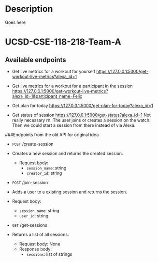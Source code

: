 # Description
Goes here
# UCSD-CSE-118-218-Team-A

## Available endpoints

- Get live metrics for a workout for yourself
https://127.0.0.1:5000/get-workout-live-metrics?alexa_id=1

- Get live metrics for a workout for a participant in the session
https://127.0.0.1:5000/get-workout-live-metrics?alexa_id=1&participant_name=Felix

- Get plan for today
https://127.0.0.1:5000/get-plan-for-today?alexa_id=1


- Get status of session
https://127.0.0.1:5000/get-status?alexa_id=1
Not really necessary rn. The user joins or creates a session on the watch. Then we could start a session from there instead of via Alexa.



###Endpoints from the old API for original idea

- `POST` /create-session 
- Creates a new session and returns the created session.
  - Request body:
    - `session_name`: string
    - `creator_id`: string


- `POST` /join-session
- Adds a user to a existing session and returns the session.
- Request body:
  - `session_name`: string
  - `user_id`: string


- `GET` /get-sessions
- Returns a list of all sessions.
    - Request body: None
    - Response body:
        - `sessions`: list of strings
